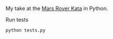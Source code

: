 My take at the [Mars Rover Kata](http://craftsmanship.sv.cmu.edu/katas/mars-rover-kata) in Python.

Run tests

    python tests.py
